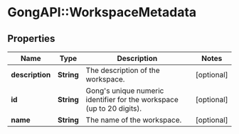 # GongAPI::WorkspaceMetadata

## Properties
Name | Type | Description | Notes
------------ | ------------- | ------------- | -------------
**description** | **String** | The description of the workspace. | [optional] 
**id** | **String** | Gong&#x27;s unique numeric identifier for the workspace (up to 20 digits). | [optional] 
**name** | **String** | The name of the workspace. | [optional] 

